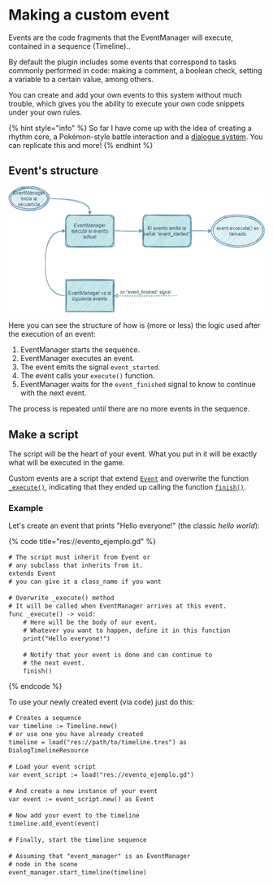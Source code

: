 # Making a custom event

Events are the code fragments that the EventManager will execute, contained in a sequence (Timeline)..

By default the plugin includes some events that correspond to tasks commonly performed in code: making a comment, a boolean check, setting a variable to a certain value, among others.

You can create and add your own events to this system without much trouble, which gives you the ability to execute your own code snippets under your own rules.

{% hint style="info" %}
So far I have come up with the idea of creating a rhythm core, a Pokémon-style battle interaction and a [dialogue system](https://app.gitbook.com/o/ANe5SjHDLnAFjCnVwR4d/s/-MaUroYBpPsgfLKIUmns/). You can replicate this and more!
{% endhint %}

## Event's structure

![](../.gitbook/assets/EventBehaviour.png)

Here you can see the structure of how is (more or less) the logic used after the execution of an event:

1. EventManager starts the sequence.&#x20;
2. EventManager executes an event.
3. The event emits the signal `event_started`.
4. The event calls your `execute()` function.
5. EventManager waits for the `event_finished` signal to know to continue with the next event.

The process is repeated until there are no more events in the sequence.

## Make a script

The script will be the heart of your event. What you put in it will be exactly what will be executed in the game.

Custom events are a script that extend [`Event`](../docs/class-event.md) and overwrite the function [`_execute()`](../docs/class-event.md#void-\_execute), indicating that they ended up calling the function [`finish()`](../docs/class-event.md#void-finish).

### Example

Let's create an event that prints "Hello everyone!" (the classic _hello world_):

{% code title="res://evento_ejemplo.gd" %}
```gdscript
# The script must inherit from Event or
# any subclass that inherits from it.
extends Event
# you can give it a class_name if you want

# Overwrite _execute() method
# It will be called when EventManager arrives at this event.
func _execute() -> void:
    # Here will be the body of our event.
    # Whatever you want to happen, define it in this function
    print("Hello everyone!")
    
    # Notify that your event is done and can continue to
    # the next event.
    finish()
```
{% endcode %}

To use your newly created event (via code) just do this:

```gdscript
# Creates a sequence
var timeline := Timeline.new()
# or use one you have already created
timeline = load("res://path/to/timeline.tres") as DialogTimelineResource

# Load your event script
var event_script := load("res://evento_ejemplo.gd")

# And create a new instance of your event
var event := event_script.new() as Event

# Now add your event to the timeline
timeline.add_event(event)

# Finally, start the timeline sequence

# Assuming that "event_manager" is an EventManager
# node in the scene
event_manager.start_timeline(timeline)
```
